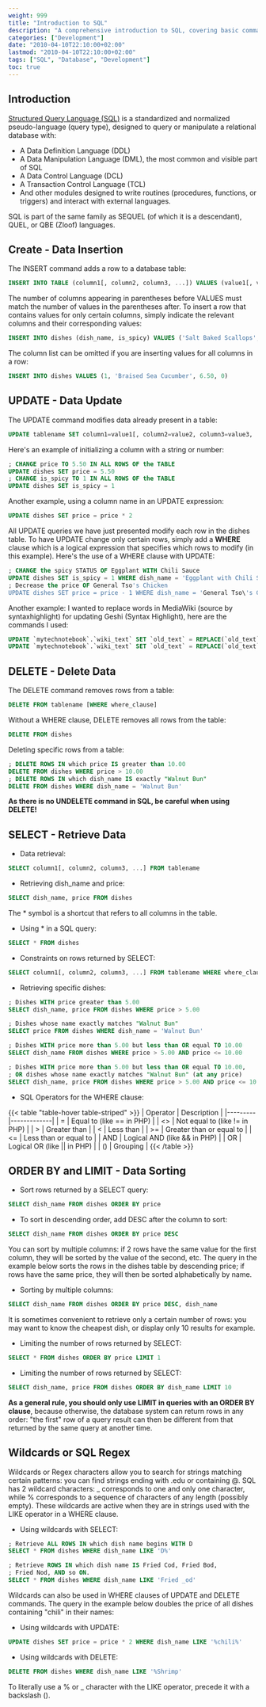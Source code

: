 ```yaml
---
weight: 999
title: "Introduction to SQL"
description: "A comprehensive introduction to SQL, covering basic commands like CREATE, INSERT, UPDATE, DELETE and SELECT, as well as advanced topics like sorting, filtering and wildcards."
categories: ["Development"]
date: "2010-04-10T22:10:00+02:00"
lastmod: "2010-04-10T22:10:00+02:00"
tags: ["SQL", "Database", "Development"]
toc: true
---
```


## Introduction

[Structured Query Language (SQL)](https://fr.wikipedia.org/wiki/SQL) is a standardized and normalized pseudo-language (query type), designed to query or manipulate a relational database with:

- A Data Definition Language (DDL)
- A Data Manipulation Language (DML), the most common and visible part of SQL
- A Data Control Language (DCL)
- A Transaction Control Language (TCL)
- And other modules designed to write routines (procedures, functions, or triggers) and interact with external languages.

SQL is part of the same family as SEQUEL (of which it is a descendant), QUEL, or QBE (Zloof) languages.

## Create - Data Insertion

The INSERT command adds a row to a database table:

```sql
INSERT INTO TABLE (column1[, column2, column3, ...]) VALUES (value1[, value2, value3, ...])
```

The number of columns appearing in parentheses before VALUES must match the number of values in the parentheses after. To insert a row that contains values for only certain columns, simply indicate the relevant columns and their corresponding values:

```sql
INSERT INTO dishes (dish_name, is_spicy) VALUES ('Salt Baked Scallops', 0)
```

The column list can be omitted if you are inserting values for all columns in a row:

```sql
INSERT INTO dishes VALUES (1, 'Braised Sea Cucumber', 6.50, 0)
```

## UPDATE - Data Update

The UPDATE command modifies data already present in a table:

```sql
UPDATE tablename SET column1=value1[, column2=value2, column3=value3, ...] [WHERE where_clause]
```

Here's an example of initializing a column with a string or number:

```sql
; CHANGE price TO 5.50 IN ALL ROWS OF the TABLE
UPDATE dishes SET price = 5.50
; CHANGE is_spicy TO 1 IN ALL ROWS OF the TABLE
UPDATE dishes SET is_spicy = 1
```

Another example, using a column name in an UPDATE expression:

```sql
UPDATE dishes SET price = price * 2
```

All UPDATE queries we have just presented modify each row in the dishes table. To have UPDATE change only certain rows, simply add a **WHERE** clause which is a logical expression that specifies which rows to modify (in this example).
Here's the use of a WHERE clause with UPDATE:

```sql
; CHANGE the spicy STATUS OF Eggplant WITH Chili Sauce
UPDATE dishes SET is_spicy = 1 WHERE dish_name = 'Eggplant with Chili Sauce'
; Decrease the price OF General Tso's Chicken
UPDATE dishes SET price = price - 1 WHERE dish_name = 'General Tso\'s Chicken'
```

Another example: I wanted to replace words in MediaWiki (source by syntaxhighlight) for updating Geshi (Syntax Highlight), here are the commands I used:

```sql
UPDATE `mytechnotebook`.`wiki_text` SET `old_text` = REPLACE(`old_text`,"<source","<syntaxhighlight");
UPDATE `mytechnotebook`.`wiki_text` SET `old_text` = REPLACE(`old_text`,"</source","</syntaxhighlight");
```

## DELETE - Delete Data

The DELETE command removes rows from a table:

```sql
DELETE FROM tablename [WHERE where_clause]
```

Without a WHERE clause, DELETE removes all rows from the table:

```sql
DELETE FROM dishes
```

Deleting specific rows from a table:

```sql
; DELETE ROWS IN which price IS greater than 10.00
DELETE FROM dishes WHERE price > 10.00
; DELETE ROWS IN which dish_name IS exactly "Walnut Bun"
DELETE FROM dishes WHERE dish_name = 'Walnut Bun'
```

**As there is no UNDELETE command in SQL, be careful when using DELETE!**

## SELECT - Retrieve Data

- Data retrieval:

```sql
SELECT column1[, column2, column3, ...] FROM tablename
```

- Retrieving dish_name and price:

```sql
SELECT dish_name, price FROM dishes
```

The \* symbol is a shortcut that refers to all columns in the table.

- Using \* in a SQL query:

```sql
SELECT * FROM dishes
```

- Constraints on rows returned by SELECT:

```sql
SELECT column1[, column2, column3, ...] FROM tablename WHERE where_clause
```

- Retrieving specific dishes:

```sql
; Dishes WITH price greater than 5.00
SELECT dish_name, price FROM dishes WHERE price > 5.00

; Dishes whose name exactly matches "Walnut Bun"
SELECT price FROM dishes WHERE dish_name = 'Walnut Bun'

; Dishes WITH price more than 5.00 but less than OR equal TO 10.00
SELECT dish_name FROM dishes WHERE price > 5.00 AND price <= 10.00

; Dishes WITH price more than 5.00 but less than OR equal TO 10.00,
; OR dishes whose name exactly matches "Walnut Bun" (at any price)
SELECT dish_name, price FROM dishes WHERE price > 5.00 AND price <= 10.00 OR dish_name = 'Walnut Bun'
```

- SQL Operators for the WHERE clause:

{{< table "table-hover table-striped" >}}
| Operator | Description |
|---------|-------------|
| = | Equal to (like == in PHP) |
| <> | Not equal to (like != in PHP) |
| > | Greater than |
| < | Less than |
| >= | Greater than or equal to |
| <= | Less than or equal to |
| AND | Logical AND (like && in PHP) |
| OR | Logical OR (like \|\| in PHP) |
| () | Grouping |
{{< /table >}}

## ORDER BY and LIMIT - Data Sorting

- Sort rows returned by a SELECT query:

```sql
SELECT dish_name FROM dishes ORDER BY price
```

- To sort in descending order, add DESC after the column to sort:

```sql
SELECT dish_name FROM dishes ORDER BY price DESC
```

You can sort by multiple columns: if 2 rows have the same value for the first column, they will be sorted by the value of the second, etc.
The query in the example below sorts the rows in the dishes table by descending price; if rows have the same price, they will then be sorted alphabetically by name.

- Sorting by multiple columns:

```sql
SELECT dish_name FROM dishes ORDER BY price DESC, dish_name
```

It is sometimes convenient to retrieve only a certain number of rows: you may want to know the cheapest dish, or display only 10 results for example.

- Limiting the number of rows returned by SELECT:

```sql
SELECT * FROM dishes ORDER BY price LIMIT 1
```

- Limiting the number of rows returned by SELECT:

```sql
SELECT dish_name, price FROM dishes ORDER BY dish_name LIMIT 10
```

**As a general rule, you should only use LIMIT in queries with an ORDER BY clause**, because otherwise, the database system can return rows in any order: "the first" row of a query result can then be different from that returned by the same query at another time.

## Wildcards or SQL Regex

Wildcards or Regex characters allow you to search for strings matching certain patterns: you can find strings ending with .edu or containing @. SQL has 2 wildcard characters: \_ corresponds to one and only one character, while % corresponds to a sequence of characters of any length (possibly empty). These wildcards are active when they are in strings used with the LIKE operator in a WHERE clause.

- Using wildcards with SELECT:

```sql
; Retrieve ALL ROWS IN which dish name begins WITH D
SELECT * FROM dishes WHERE dish_name LIKE 'D%'

; Retrieve ROWS IN which dish name IS Fried Cod, Fried Bod,
; Fried Nod, AND so ON.
SELECT * FROM dishes WHERE dish_name LIKE 'Fried _od'
```

Wildcards can also be used in WHERE clauses of UPDATE and DELETE commands. The query in the example below doubles the price of all dishes containing "chili" in their names:

- Using wildcards with UPDATE:

```sql
UPDATE dishes SET price = price * 2 WHERE dish_name LIKE '%chili%'
```

- Using wildcards with DELETE:

```sql
DELETE FROM dishes WHERE dish_name LIKE '%Shrimp'
```

To literally use a % or \_ character with the LIKE operator, precede it with a backslash (\).
